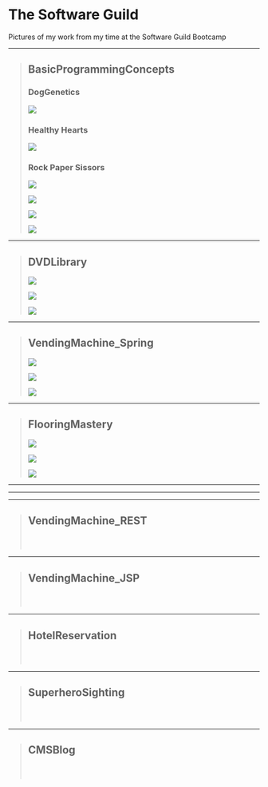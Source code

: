 # The Software Guild

Pictures of my work from my time at the Software Guild Bootcamp

- - - -
  
> BasicProgrammingConcepts
> ---------------
> ### DogGenetics
> <kbd><img src="https://github.com/PhillipMarsley/The-Software-Guild/blob/master/images/BasicProgrammingConcepts_DogGenetics.PNG" /></kbd>
>
> ### Healthy Hearts
> <kbd><img src="https://github.com/PhillipMarsley/The-Software-Guild/blob/master/images/BasicProgrammingConcepts_HealthyHearts.PNG" /></kbd>
>
> ### Rock Paper Sissors
> <kbd><img src="https://github.com/PhillipMarsley/The-Software-Guild/blob/master/images/BasicProgrammingConcepts_RockPaperSissors_Start.PNG" /></kbd>
>
> <kbd><img src="https://github.com/PhillipMarsley/The-Software-Guild/blob/master/images/BasicProgrammingConcepts_RockPaperSissors_Choose.PNG" /></kbd>
>
> <kbd><img src="https://github.com/PhillipMarsley/The-Software-Guild/blob/master/images/BasicProgrammingConcepts_RockPaperSissors_PlayAgain.PNG" /></kbd>
>
> <kbd><img src="https://github.com/PhillipMarsley/The-Software-Guild/blob/master/images/BasicProgrammingConcepts_RockPaperSissors_End.PNG" /></kbd>

- - - -
  
> DVDLibrary
> ---------------
> <kbd><img src="https://github.com/PhillipMarsley/The-Software-Guild/blob/master/images/DVDLibrary_Start.PNG" /></kbd>
>
> <kbd><img src="https://github.com/PhillipMarsley/The-Software-Guild/blob/master/images/DVDLibrary_ViewAll.PNG" /></kbd>
>
> <kbd><img src="https://github.com/PhillipMarsley/The-Software-Guild/blob/master/images/DVDLibrary_End.PNG" /></kbd>

- - - -
  
> VendingMachine_Spring
> ---------------
> <kbd><img src="https://github.com/PhillipMarsley/The-Software-Guild/blob/master/images/VendingMachine_Spring_Start.PNG" /></kbd>
>
> <kbd><img src="https://github.com/PhillipMarsley/The-Software-Guild/blob/master/images/VendingMachine_Spring_Choose.PNG" /></kbd>
>
> <kbd><img src="https://github.com/PhillipMarsley/The-Software-Guild/blob/master/images/VendingMachine_Spring_End.PNG" /></kbd>

- - - -
  
> FlooringMastery
> ---------------
> <kbd><img src="https://github.com/PhillipMarsley/The-Software-Guild/blob/master/images/FlooringMastery_Start.PNG" /></kbd>
>
> <kbd><img src="https://github.com/PhillipMarsley/The-Software-Guild/blob/master/images/FlooringMastery_DisplayOrder.PNG" /></kbd>
>
> <kbd><img src="https://github.com/PhillipMarsley/The-Software-Guild/blob/master/images/FlooringMastery_End.PNG" /></kbd>

- - - - 
- - - -
- - - -
  
> VendingMachine_REST
> ---------------
> <kbd><img src="" /></kbd>
>
> <kbd><img src="" /></kbd>
>
> <kbd><img src="" /></kbd>

- - - -
  
> VendingMachine_JSP
> ---------------
> <kbd><img src="" /></kbd>
>
> <kbd><img src="" /></kbd>
>
> <kbd><img src="" /></kbd>

- - - -
  
> HotelReservation
> ---------------
> <kbd><img src="" /></kbd>
>
> <kbd><img src="" /></kbd>
>
> <kbd><img src="" /></kbd>

- - - -
  
> SuperheroSighting
> ---------------
> <kbd><img src="" /></kbd>
>
> <kbd><img src="" /></kbd>
>
> <kbd><img src="" /></kbd>

- - - -
  
> CMSBlog
> ---------------
> <kbd><img src="" /></kbd>
>
> <kbd><img src="" /></kbd>
>
> <kbd><img src="" /></kbd>
